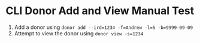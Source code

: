 # CLI Donor Add and View Manual Test

1. Add a donor using `donor add --ird=1234 -f=Andrew -l=S -b=9999-09-09`
2. Attempt to view the donor using `donor view -s=1234`